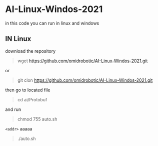 # AI-Linux-Windos-2021
in this code you can run in linux and windows 

## IN Linux

download the repository

> wget https://github.com/omidrobotic/AI-Linux-Windos-2021.git 

or

> git clon https://github.com/omidrobotic/AI-Linux-Windos-2021.git

then go to located file

> cd ai/Protobuf
  
  and run
  
> chmod 755 auto.sh
  
  `<addr>` aaaaa
  
> ./auto.sh
